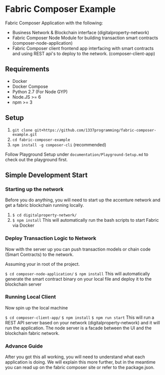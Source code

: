 # Fabric Composer Example
Fabric Composer Application with the following:

* Business Network & Blockchain interface (digitalproperty-network)
* Fabric Composer Node Module for building transaction smart contracts (composer-node-application)
* Fabric Composer client frontend app interfacing with smart contracts and using REST api's to deploy to the network. (composer-client-app)

## Requirements

* Docker
* Docker Compose
* Python 2.7 (For Node GYP)
* Node.JS >= 6
* npm >= 3

## Setup

1. `git clone git+https://github.com/1337programming/fabric-composer-example.git`
2. `cd fabric-composer-example`
3. `npm install -g composer-cli` (recommended)

Follow Playground Setup under `documentation/Playground-Setup.md` to check out the playground first.

## Simple Development Start 

### Starting up the network

Before you do anything, you will need to start up the accenture network and get a fabric blockchain running locally.

1. `$ cd digitalproperty-network/`
2. `$ npm install` This will automatically run the bash scripts to start Fabric via Docker

### Deploy Transaction Logic to Network

Now with the server up you can push transaction models or chain code (Smart Contracts) to the network.

Assuming your in root of the project.

`$ cd composer-node-application/`
`$ npm install` This will automatically generate the smart contract binary on your local file and deploy it to the blockchain server

### Running Local Client

Now spin up the local machine

`$ cd composer-client-app/`
`$ npm install`
`$ npm run start` This will run a REST API server based on your network (digitalproperty-network) and it will run the application.
The node server is a facade between the UI and the blockchain fabric network.

### Advance Guide

After you got this all working, you will need to understand what each application is doing. We will explain this more further, but
 in the meantime you can read up on the fabric composer site or refer to the package.json.



